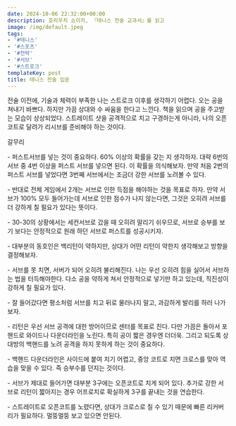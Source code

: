 ```yaml
---
date: 2024-10-06 22:32:00+00:00
description: 호리우치 쇼이치, 『테니스 전술 교과서』를 읽고
image: /img/default.jpeg
tags:
- '#테니스'
- '#스포츠'
- '#전략'
- '#서브'
- '#스트로크'
templateKey: post
title: 테니스 전술 입문
---
```


전술 이전에, 기술과 체력이 부족한 나는 스트로크 이후를 생각하기 어렵다. 오는 공을 쳐내기 바쁘다. 하지만 가끔 상대와 수 싸움을 한다고 느낀다.  책을 읽으며 공을 주고받는 모습이 상상되었다. 스트레이트 샷을 공격적으로 치고 구경하는게 아니라, 나의 오픈 코트로 달려가 리시브를 준비해야 하는 것이다.



갈무리

\- 퍼스트서브를 넣는 것이 중요하다. 60% 이상의 확률을 갖는 지 생각하자. 대략 6번의 서브 중 4번 이상을 퍼스트 서브를 넣으면 된다. 이 확률을 의식해보자.  만약 처음 2번의 퍼스트 서브를 넣었다면 3번째 서브에서는 조금더 강한 서브를 노려볼 수 있다. 

\- 반대로 전체 게임에서 2개는 서브로 인한 득점을 해야하는 것을 목표로 하자. 만약 서브가 100% 모두 들어가는데 서브로 인한 점수가 나지 않는다면, 그것은 오히려 서브를 더 강하게 칠 필요가 있다는 뜻이다. 

\- 30-30의 상황에서는 세컨서브로 갔을 때 오히려 말리기 쉬우므로, 서브로 승부를 보기 보다는 안정적으로 원래 하던 서브로 퍼스트를 성공시키자. 

\- 대부분의 동호인은 백리턴이 약하지만, 상대가 어떤 리턴이 약한지 생각해보고 방향을 결정해보자. 

\- 서브를 못 치면, 서버가 되어 오히려 불리해진다. 나는 우선 오히려 힘을 실어서 서브하는 법을 터득해야한다. 다소 공을 약하게 쳐서 안정적으로 넣기만 하고 있는데, 직진성이 강하게 칠 필요가 있다. 

\- 잘 들어갔다면 평소처럼 서브를 치고 뒤로 물러나지 말고, 과감하게 발리를 하러 나가보자.

\- 리턴은 우선 서브 공격에 대한 방어이므로 센터를 목표로 친다. 다만 가끔은 돌아서 포핸드로 와이드나 다운더라인을 노린다. 특히 공이 짧은 경우엔 더더욱. 그리고 되도록 상대방의 백핸드를 노려 공격을 하지 못하게 하는 것이 중요하다. 

\- 백핸드 다운더라인은 사이드에 붙여 치기 어렵고, 중앙 코트로 치면 크로스를 맞아 역습을 맞을 수 있다. 즉 승부수를 던지는 것이다. 

\- 서브가 제대로 들어가면 대부분 3구에는 오픈코트로 치게 되어 있다. 추가로 강한 서브로 리턴이 짧아지는 경우 어프로치로 확실하게 3구를 끝내는 것을 연습한다.

\- 스트레이트로 오픈코트를 노렸다면, 상대가 크로스로 칠 수 있기 때문에 빠른 리커버리가 필요하다. 멀뚱멀뚱 보고 있으면 안된다.